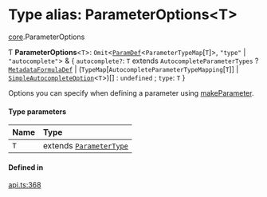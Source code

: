 # Type alias: ParameterOptions<T\>

[core](../modules/core.md).ParameterOptions

Ƭ **ParameterOptions**<`T`\>: `Omit`<[`ParamDef`](../interfaces/core.ParamDef.md)<`ParameterTypeMap`[`T`]\>, ``"type"`` \| ``"autocomplete"``\> & { `autocomplete?`: `T` extends `AutocompleteParameterTypes` ? [`MetadataFormulaDef`](core.MetadataFormulaDef.md) \| (`TypeMap`[`AutocompleteParameterTypeMapping`[`T`]] \| [`SimpleAutocompleteOption`](../interfaces/core.SimpleAutocompleteOption.md)<`T`\>)[] : `undefined` ; `type`: `T`  }

Options you can specify when defining a parameter using [makeParameter](../functions/core.makeParameter.md).

#### Type parameters

| Name | Type |
| :------ | :------ |
| `T` | extends [`ParameterType`](../enums/core.ParameterType.md) |

#### Defined in

[api.ts:368](https://github.com/coda/packs-sdk/blob/main/api.ts#L368)
